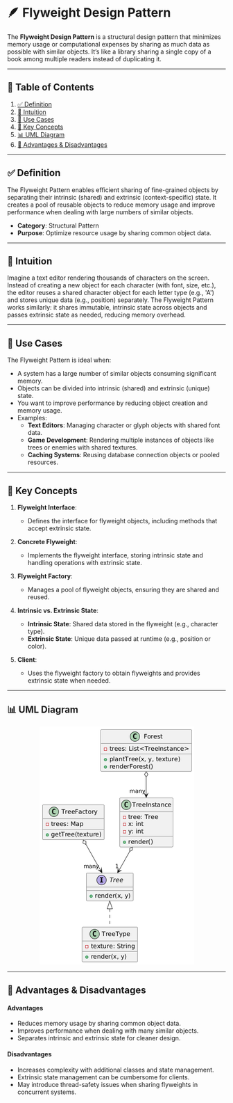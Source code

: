 # 🪶 Flyweight Design Pattern

The **Flyweight Design Pattern** is a structural design pattern that minimizes memory usage or computational expenses by
sharing as much data as possible with similar objects. It’s like a library sharing a single copy of a book among
multiple readers instead of duplicating it.

---

## 📑 Table of Contents

1. [✅ Definition](#-definition)
2. [🤔 Intuition](#-intuition)
3. [📌 Use Cases](#-use-cases)
4. [🧠 Key Concepts](#-key-concepts)
5. [📊 UML Diagram](#-uml-diagram)
6. [🎯 Advantages & Disadvantages](#-advantages--disadvantages)

---

## ✅ Definition

The Flyweight Pattern enables efficient sharing of fine-grained objects by separating their intrinsic (shared) and
extrinsic (context-specific) state. It creates a pool of reusable objects to reduce memory usage and improve performance
when dealing with large numbers of similar objects.

- **Category**: Structural Pattern
- **Purpose**: Optimize resource usage by sharing common object data.

---

## 🤔 Intuition

Imagine a text editor rendering thousands of characters on the screen. Instead of creating a new object for each
character (with font, size, etc.), the editor reuses a shared character object for each letter type (e.g., 'A') and
stores unique data (e.g., position) separately. The Flyweight Pattern works similarly: it shares immutable, intrinsic
state across objects and passes extrinsic state as needed, reducing memory overhead.

---

## 📌 Use Cases

The Flyweight Pattern is ideal when:

- A system has a large number of similar objects consuming significant memory.
- Objects can be divided into intrinsic (shared) and extrinsic (unique) state.
- You want to improve performance by reducing object creation and memory usage.
- Examples:
    - **Text Editors**: Managing character or glyph objects with shared font data.
    - **Game Development**: Rendering multiple instances of objects like trees or enemies with shared textures.
    - **Caching Systems**: Reusing database connection objects or pooled resources.

---

## 🧠 Key Concepts

1. **Flyweight Interface**:
    - Defines the interface for flyweight objects, including methods that accept extrinsic state.

2. **Concrete Flyweight**:
    - Implements the flyweight interface, storing intrinsic state and handling operations with extrinsic state.

3. **Flyweight Factory**:
    - Manages a pool of flyweight objects, ensuring they are shared and reused.

4. **Intrinsic vs. Extrinsic State**:
    - **Intrinsic State**: Shared data stored in the flyweight (e.g., character type).
    - **Extrinsic State**: Unique data passed at runtime (e.g., position or color).

5. **Client**:
    - Uses the flyweight factory to obtain flyweights and provides extrinsic state when needed.

---

## 📊 UML Diagram

<p align="center">
 <img src="../../../diagrams/flyweight-uml.png" alt="Flyweight UML"/>
</p>

---

## 🎯 Advantages & Disadvantages

#### Advantages

- Reduces memory usage by sharing common object data.
- Improves performance when dealing with many similar objects.
- Separates intrinsic and extrinsic state for cleaner design.

#### Disadvantages

- Increases complexity with additional classes and state management.
- Extrinsic state management can be cumbersome for clients.
- May introduce thread-safety issues when sharing flyweights in concurrent systems.
